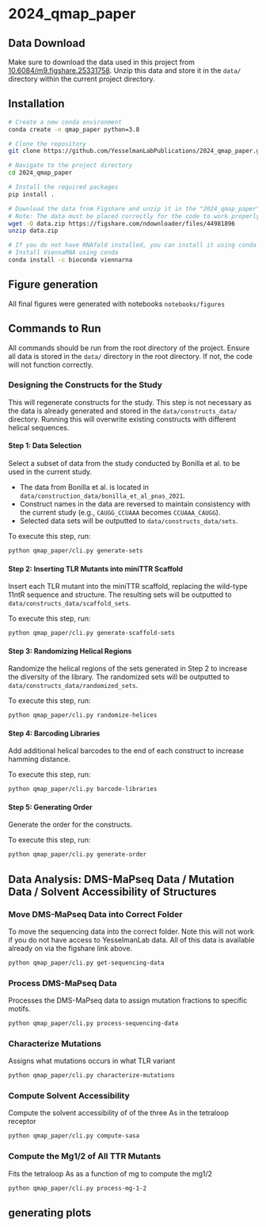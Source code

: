 # 2024_qmap_paper

## Data Download
Make sure to download the data used in this project from [10.6084/m9.figshare.25331758](https://figshare.com/articles/dataset/data/25331758). Unzip this data and store it in the `data/` directory within the current project directory.

## Installation

```bash
# Create a new conda environment
conda create -n qmap_paper python=3.8

# Clone the repository
git clone https://github.com/YesselmanLabPublications/2024_qmap_paper.git

# Navigate to the project directory
cd 2024_qmap_paper

# Install the required packages
pip install .

# Download the data from Figshare and unzip it in the "2024_qmap_paper" directory
# Note: The data must be placed correctly for the code to work properly
wget -O data.zip https://figshare.com/ndownloader/files/44981896
unzip data.zip 

# If you do not have RNAfold installed, you can install it using conda
# Install ViennaRNA using conda
conda install -c bioconda viennarna
```

## Figure generation 
All final figures were generated with notebooks `notebooks/figures`

## Commands to Run
All commands should be run from the root directory of the project. Ensure all data is stored in the `data/` directory in the root directory. If not, the code will not function correctly.

### Designing the Constructs for the Study
This will regenerate constructs for the study. This step is not necessary as the data is already generated and stored in the `data/constructs_data/` directory. Running this will overwrite existing constructs with different helical sequences.

#### Step 1: Data Selection
Select a subset of data from the study conducted by Bonilla et al. to be used in the current study.

- The data from Bonilla et al. is located in `data/construction_data/bonilla_et_al_pnas_2021`.
- Construct names in the data are reversed to maintain consistency with the current study (e.g., `CAUGG_CCUAAA` becomes `CCUAAA_CAUGG`).
- Selected data sets will be outputted to `data/constructs_data/sets`.

To execute this step, run:
```bash
python qmap_paper/cli.py generate-sets
```

#### Step 2: Inserting TLR Mutants into miniTTR Scaffold
Insert each TLR mutant into the miniTTR scaffold, replacing the wild-type 11ntR sequence and structure. The resulting sets will be outputted to `data/constructs_data/scaffold_sets`.

To execute this step, run:
```bash
python qmap_paper/cli.py generate-scaffold-sets
```

#### Step 3: Randomizing Helical Regions
Randomize the helical regions of the sets generated in Step 2 to increase the diversity of the library. The randomized sets will be outputted to `data/constructs_data/randomized_sets`.

To execute this step, run:
```bash
python qmap_paper/cli.py randomize-helices
```

#### Step 4: Barcoding Libraries
Add additional helical barcodes to the end of each construct to increase hamming distance.

To execute this step, run:
```bash
python qmap_paper/cli.py barcode-libraries
```

#### Step 5: Generating Order
Generate the order for the constructs.

To execute this step, run:
```bash
python qmap_paper/cli.py generate-order
```

## Data Analysis: DMS-MaPseq Data / Mutation Data / Solvent Accessibility of Structures

### Move DMS-MaPseq Data into Correct Folder
To move the sequencing data into the correct folder.
Note this will not work if you do not have access to YesselmanLab data. All of this data
is available already on via the figshare link above.

```bash
python qmap_paper/cli.py get-sequencing-data
```

### Process DMS-MaPseq Data
Processes the DMS-MaPseq data to assign mutation fractions to specific motifs.
```bash
python qmap_paper/cli.py process-sequencing-data
```

### Characterize Mutations
Assigns what mutations occurs in what TLR variant
```bash
python qmap_paper/cli.py characterize-mutations
```

### Compute Solvent Accessibility
Compute the solvent accessibility of of the three As in the tetraloop receptor
```bash
python qmap_paper/cli.py compute-sasa
```

### Compute the Mg1/2 of All TTR Mutants
Fits the tetraloop As as a function of mg to compute the mg1/2
```bash
python qmap_paper/cli.py process-mg-1-2
```

## generating plots 




